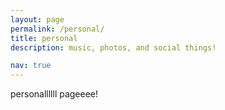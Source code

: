 ```yaml
---
layout: page
permalink: /personal/
title: personal
description: music, photos, and social things!

nav: true
---
```


personallllll pageeee!